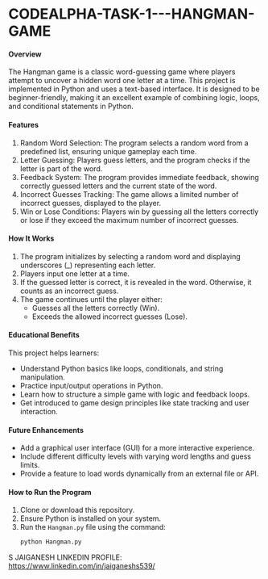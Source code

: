 # CODEALPHA-TASK-1---HANGMAN-GAME

#### Overview
The Hangman game is a classic word-guessing game where players attempt to uncover a hidden word one letter at a time. This project is implemented in Python and uses a text-based interface. It is designed to be beginner-friendly, making it an excellent example of combining logic, loops, and conditional statements in Python.



#### Features  
1. Random Word Selection: The program selects a random word from a predefined list, ensuring unique gameplay each time.  
2. Letter Guessing: Players guess letters, and the program checks if the letter is part of the word.  
3. Feedback System: The program provides immediate feedback, showing correctly guessed letters and the current state of the word.  
4. Incorrect Guesses Tracking: The game allows a limited number of incorrect guesses, displayed to the player.  
5. Win or Lose Conditions: Players win by guessing all the letters correctly or lose if they exceed the maximum number of incorrect guesses.  



#### How It Works
1. The program initializes by selecting a random word and displaying underscores (_) representing each letter.  
2. Players input one letter at a time.  
3. If the guessed letter is correct, it is revealed in the word. Otherwise, it counts as an incorrect guess.  
4. The game continues until the player either:
   - Guesses all the letters correctly (Win).  
   - Exceeds the allowed incorrect guesses (Lose).  



#### Educational Benefits
This project helps learners:  
- Understand Python basics like loops, conditionals, and string manipulation.  
- Practice input/output operations in Python.  
- Learn how to structure a simple game with logic and feedback loops.  
- Get introduced to game design principles like state tracking and user interaction.



#### Future Enhancements
- Add a graphical user interface (GUI) for a more interactive experience.  
- Include different difficulty levels with varying word lengths and guess limits.  
- Provide a feature to load words dynamically from an external file or API.  



#### How to Run the Program
1. Clone or download this repository.  
2. Ensure Python is installed on your system.  
3. Run the `Hangman.py` file using the command:  
   ```bash
   python Hangman.py
   ```

S JAIGANESH
LINKEDIN PROFILE: https://www.linkedin.com/in/jaiganeshs539/
   

   




